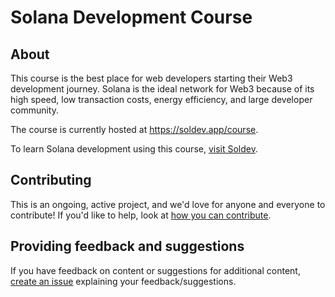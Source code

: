 # Solana Development Course

## About

This course is the best place for web developers starting their Web3 development journey. Solana is the ideal network for Web3 because of its high speed, low transaction costs, energy efficiency, and large developer community.

The course is currently hosted at https://soldev.app/course. 

To learn Solana development using this course, [visit Soldev](https://soldev.app/course).

## Contributing

This is an ongoing, active project, and we'd love for anyone and everyone to contribute!
If you'd like to help, look at [how you can contribute](./CONTRIBUTING.md).

## Providing feedback and suggestions

If you have feedback on content or suggestions for additional content, [create an issue](https://github.com/Unboxed-Software/solana-course/issues/new) explaining your feedback/suggestions.

